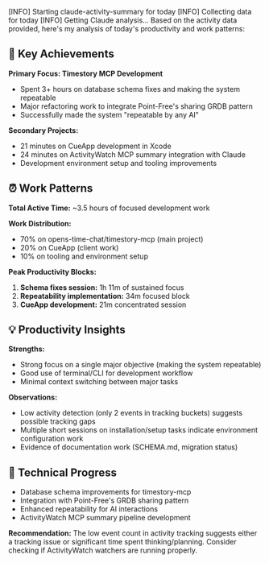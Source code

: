 [INFO] Starting claude-activity-summary for today
[INFO] Collecting data for today
[INFO] Getting Claude analysis...
Based on the activity data provided, here's my analysis of today's productivity and work patterns:

## 🎯 Key Achievements

**Primary Focus: Timestory MCP Development**
- Spent 3+ hours on database schema fixes and making the system repeatable
- Major refactoring work to integrate Point-Free's sharing GRDB pattern
- Successfully made the system "repeatable by any AI"

**Secondary Projects:**
- 21 minutes on CueApp development in Xcode
- 24 minutes on ActivityWatch MCP summary integration with Claude
- Development environment setup and tooling improvements

## ⏰ Work Patterns

**Total Active Time:** ~3.5 hours of focused development work

**Work Distribution:**
- 70% on opens-time-chat/timestory-mcp (main project)
- 20% on CueApp (client work)
- 10% on tooling and environment setup

**Peak Productivity Blocks:**
1. **Schema fixes session:** 1h 11m of sustained focus
2. **Repeatability implementation:** 34m focused block
3. **CueApp development:** 21m concentrated session

## 💡 Productivity Insights

**Strengths:**
- Strong focus on a single major objective (making the system repeatable)
- Good use of terminal/CLI for development workflow
- Minimal context switching between major tasks

**Observations:**
- Low activity detection (only 2 events in tracking buckets) suggests possible tracking gaps
- Multiple short sessions on installation/setup tasks indicate environment configuration work
- Evidence of documentation work (SCHEMA.md, migration status)

## 🔧 Technical Progress

- Database schema improvements for timestory-mcp
- Integration with Point-Free's GRDB sharing pattern
- Enhanced repeatability for AI interactions
- ActivityWatch MCP summary pipeline development

**Recommendation:** The low event count in activity tracking suggests either a tracking issue or significant time spent thinking/planning. Consider checking if ActivityWatch watchers are running properly.